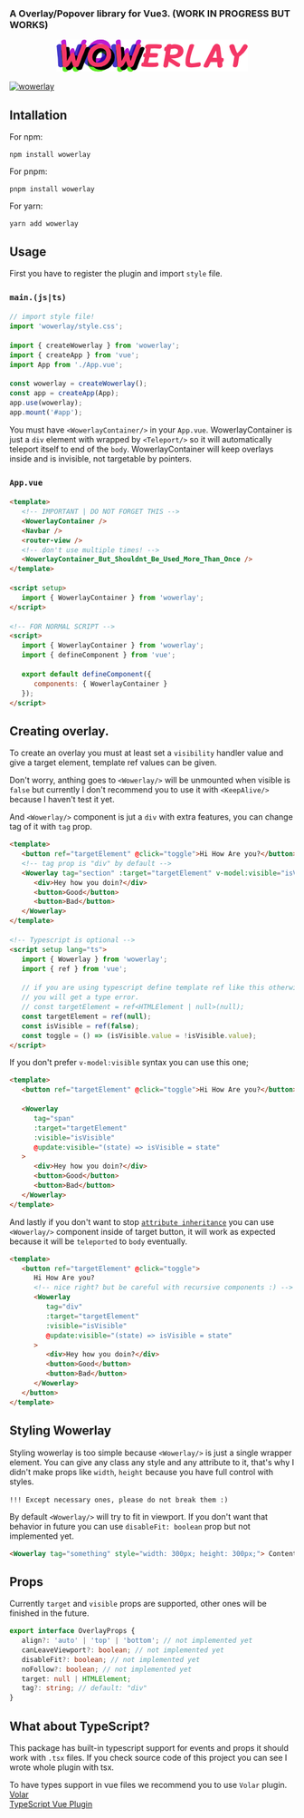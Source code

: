 ### A Overlay/Popover library for Vue3. (WORK IN PROGRESS BUT WORKS)

<p align="center">
   <img src="md/wowerlay.png">
</p>

[![wowerlay](https://img.shields.io/npm/v/wowerlay)](https://npmjs.com/package/wowerlay)

## Intallation

For npm:

```
npm install wowerlay
```

For pnpm:

```
pnpm install wowerlay
```

For yarn:

```
yarn add wowerlay
```

## Usage

First you have to register the plugin and import `style` file.

### `main.(js|ts)`

```ts
// import style file!
import 'wowerlay/style.css';

import { createWowerlay } from 'wowerlay';
import { createApp } from 'vue';
import App from './App.vue';

const wowerlay = createWowerlay();
const app = createApp(App);
app.use(wowerlay);
app.mount('#app');
```

You must have `<WowerlayContainer/>` in your `App.vue`. WowerlayContainer is just a `div` element with wrapped by `<Teleport/>` so it will automatically teleport itself to end of the `body`. WowerlayContainer will keep overlays inside and is invisible, not targetable by pointers.

### `App.vue`

```html
<template>
   <!-- IMPORTANT | DO NOT FORGET THIS -->
   <WowerlayContainer />
   <Navbar />
   <router-view />
   <!-- don't use multiple times! -->
   <WowerlayContainer_But_Shouldnt_Be_Used_More_Than_Once />
</template>

<script setup>
   import { WowerlayContainer } from 'wowerlay';
</script>

<!-- FOR NORMAL SCRIPT -->
<script>
   import { WowerlayContainer } from 'wowerlay';
   import { defineComponent } from 'vue';

   export default defineComponent({
      components: { WowerlayContainer }
   });
</script>
```

## Creating overlay.

To create an overlay you must at least set a `visibility` handler value and give a target element, template ref values can be given.

Don't worry, anthing goes to `<Wowerlay/>` will be unmounted when visible is `false` but currently I don't recommend you to use it with `<KeepAlive/>` because I haven't test it yet.

And `<Wowerlay/>` component is jut a `div` with extra features, you can change tag of it with `tag` prop.

```html
<template>
   <button ref="targetElement" @click="toggle">Hi How Are you?</button>
   <!-- tag prop is "div" by default -->
   <Wowerlay tag="section" :target="targetElement" v-model:visible="isVisible">
      <div>Hey how you doin?</div>
      <button>Good</button>
      <button>Bad</button>
   </Wowerlay>
</template>

<!-- Typescript is optional -->
<script setup lang="ts">
   import { Wowerlay } from 'wowerlay';
   import { ref } from 'vue';

   // if you are using typescript define template ref like this otherwise
   // you will get a type error.
   // const targetElement = ref<HTMLElement | null>(null);
   const targetElement = ref(null);
   const isVisible = ref(false);
   const toggle = () => (isVisible.value = !isVisible.value);
</script>
```

If you don't prefer `v-model:visible` syntax you can use this one;

```html
<template>
   <button ref="targetElement" @click="toggle">Hi How Are you?</button>

   <Wowerlay
      tag="span"
      :target="targetElement"
      :visible="isVisible"
      @update:visible="(state) => isVisible = state"
   >
      <div>Hey how you doin?</div>
      <button>Good</button>
      <button>Bad</button>
   </Wowerlay>
</template>
```

And lastly if you don't want to stop [`attribute inheritance`](https://v3.vuejs.org/guide/component-attrs.html#attribute-inheritance) you can use
`<Wowerlay/>` component inside of target button, it will work as expected because it will be `teleported` to `body` eventually.

```html
<template>
   <button ref="targetElement" @click="toggle">
      Hi How Are you?
      <!-- nice right? but be careful with recursive components :) -->
      <Wowerlay
         tag="div"
         :target="targetElement"
         :visible="isVisible"
         @update:visible="(state) => isVisible = state"
      >
         <div>Hey how you doin?</div>
         <button>Good</button>
         <button>Bad</button>
      </Wowerlay>
   </button>
</template>
```

## Styling Wowerlay

Styling wowerlay is too simple because `<Wowerlay/>` is just a single wrapper element. You can give any class any style and any attribute to it, that's why I didn't make props like `width`, `height` because you have full control with styles.

`!!! Except necessary ones, please do not break them :)`

By default `<Wowerlay/>` will try to fit in viewport. If you don't want that behavior in future you can use `disableFit: boolean` prop but not implemented yet.

```html
<Wowerlay tag="something" style="width: 300px; height: 300px;"> Content Goes Here </Wowerlay>
```

## Props

Currently `target` and `visible` props are supported, other ones will be finished in the future.

```ts
export interface OverlayProps {
   align?: 'auto' | 'top' | 'bottom'; // not implemented yet
   canLeaveViewport?: boolean; // not implemented yet
   disableFit?: boolean; // not implemented yet
   noFollow?: boolean; // not implemented yet
   target: null | HTMLElement;
   tag?: string; // default: "div"
}
```

## What about TypeScript?

This package has built-in typescript support for events and props it should work with `.tsx` files. If you check source code of this project you can see I wrote whole plugin with tsx.

To have types support in vue files we recommend you to use `Volar` plugin. <br>
[Volar](https://marketplace.visualstudio.com/items?itemName=johnsoncodehk.volar) <br>
[TypeScript Vue Plugin](https://marketplace.visualstudio.com/items?itemName=johnsoncodehk.vscode-typescript-vue-plugin)
